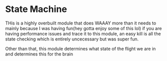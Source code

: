 # State Machine

THis is a highly overbuilt module that does WAAAY more than it needs to mainly because I was having fun(hey gotta enjoy some of this lol) if you are having performance issues and trace it to this module, an easy kill is all the state checking which is entirely uncecessary but was super fun.

Other than that, this module determines what state of the flight we are in and determines this for the brain